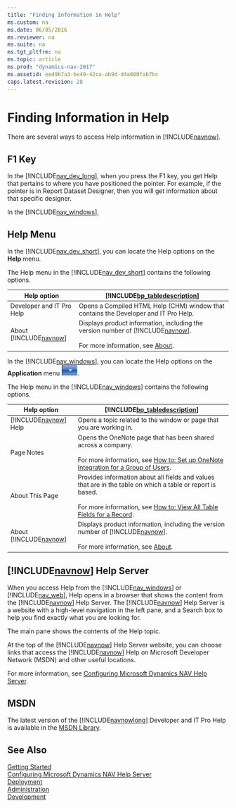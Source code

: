 ```yaml
---
title: "Finding Information in Help"
ms.custom: na
ms.date: 06/05/2016
ms.reviewer: na
ms.suite: na
ms.tgt_pltfrm: na
ms.topic: article
ms.prod: "dynamics-nav-2017"
ms.assetid: eed9b7a3-be49-42ca-ab9d-d4a600fab7bc
caps.latest.revision: 28
---
```

# Finding Information in Help
There are several ways to access Help information in [!INCLUDE[navnow](includes/navnow_md.md)].  

## F1 Key  
 In the [!INCLUDE[nav_dev_long](includes/nav_dev_long_md.md)], when you press the F1 key, you get Help that pertains to where you have positioned the pointer. For example, if the pointer is in Report Dataset Designer, then you will get information about that specific designer.  

 In the [!INCLUDE[nav_windows](includes/nav_windows_md.md)],  

## Help Menu  
 In the [!INCLUDE[nav_dev_short](includes/nav_dev_short_md.md)], you can locate the Help options on the **Help** menu.  

 The Help menu in the [!INCLUDE[nav_dev_short](includes/nav_dev_short_md.md)] contains the following options.  

|Help option|[!INCLUDE[bp_tabledescription](includes/bp_tabledescription_md.md)]|  
|-----------------|---------------------------------------|  
|Developer and IT Pro Help|Opens a Compiled HTML Help \(CHM\) window that contains the Developer and IT Pro Help.|  
|About [!INCLUDE[navnow](includes/navnow_md.md)]|Displays product information, including the version number of [!INCLUDE[navnow](includes/navnow_md.md)].<br /><br /> For more information, see [About](uiref/-$-S_2091-About-$-.md).|  

 In the [!INCLUDE[nav_windows](includes/nav_windows_md.md)], you can locate the Help options on the **Application** menu ![Application Menu button in menu bar](media/ApplicationMenuIcon.png "ApplicationMenuIcon").  

 The Help menu in the [!INCLUDE[nav_windows](includes/nav_windows_md.md)] contains the following options.  

|Help option|[!INCLUDE[bp_tabledescription](includes/bp_tabledescription_md.md)]|  
|-----------------|---------------------------------------|  
|[!INCLUDE[navnow](includes/navnow_md.md)] Help|Opens a topic related to the window or page that you are working in.|  
|Page Notes|Opens the OneNote page that has been shared across a company.<br /><br /> For more information, see [How to: Set up OneNote Integration for a Group of Users](How-to--Set-up-OneNote-Integration-for-a-Group-of-Users.md).|  
|About This Page|Provides information about all fields and values that are in the table on which a table or report is based.<br /><br /> For more information, see [How to: View All Table Fields for a Record](How-to--View-All-Table-Fields-for-a-Record.md).|  
|About [!INCLUDE[navnow](includes/navnow_md.md)]|Displays product information, including the version number of [!INCLUDE[navnow](includes/navnow_md.md)].<br /><br /> For more information, see [About](uiref/-$-S_2091-About-$-.md).|  

## [!INCLUDE[navnow](includes/navnow_md.md)] Help Server  
 When you access Help from the [!INCLUDE[nav_windows](includes/nav_windows_md.md)] or [!INCLUDE[nav_web](includes/nav_web_md.md)], Help opens in a browser that shows the content from the [!INCLUDE[navnow](includes/navnow_md.md)] Help Server. The [!INCLUDE[navnow](includes/navnow_md.md)] Help Server is a website with a high-level navigation in the left pane, and a Search box to help you find exactly what you are looking for.  

 The main pane shows the contents of the Help topic.  

 At the top of the [!INCLUDE[navnow](includes/navnow_md.md)] Help Server website, you can choose links that access the [!INCLUDE[navnow](includes/navnow_md.md)] Help on Microsoft Developer Network \(MSDN\) and other useful locations.  

 For more information, see [Configuring Microsoft Dynamics NAV Help Server](Configuring-Microsoft-Dynamics-NAV-Help-Server.md).  

## MSDN  
 The latest version of the [!INCLUDE[navnowlong](includes/navnowlong_md.md)] Developer and IT Pro Help is available in the [MSDN Library](http://go.microsoft.com/fwlink/?LinkId=262374).  

## See Also  
 [Getting Started](Getting-Started.md)   
 [Configuring Microsoft Dynamics NAV Help Server](Configuring-Microsoft-Dynamics-NAV-Help-Server.md)   
 [Deployment](Deployment.md)   
 [Administration](Administration.md)   
 [Development](Development.md)
